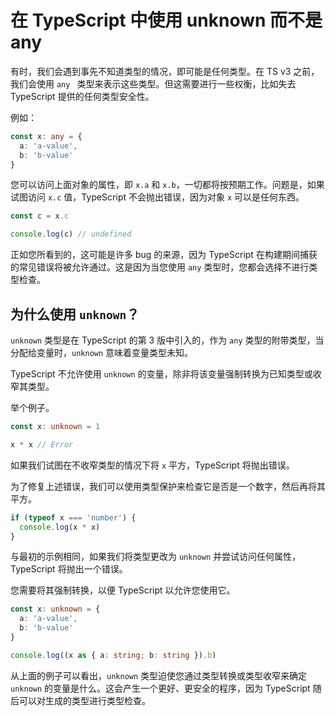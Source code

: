 # 在 TypeScript 中使用 unknown 而不是 any

有时，我们会遇到事先不知道类型的情况，即可能是任何类型。在 TS v3 之前，我们会使用 `any ` 类型来表示这些类型。但这需要进行一些权衡，比如失去 TypeScript 提供的任何类型安全性。

例如：

```ts
const x: any = {
  a: 'a-value',
  b: 'b-value'
}
```

您可以访问上面对象的属性，即 `x.a` 和 `x.b`，一切都将按预期工作。问题是，如果试图访问 `x.c` 值，TypeScript 不会抛出错误，因为对象 `x` 可以是任何东西。

```ts
const c = x.c

console.log(c) // undefined
```

正如您所看到的，这可能是许多 bug 的来源，因为 TypeScript 在构建期间捕获的常见错误将被允许通过。这是因为当您使用 `any` 类型时，您都会选择不进行类型检查。

## 为什么使用 `unknown`？

`unknown` 类型是在 TypeScript 的第 3 版中引入的，作为 `any` 类型的附带类型，当分配给变量时，`unknown` 意味着变量类型未知。

TypeScript 不允许使用 `unknown` 的变量，除非将该变量强制转换为已知类型或收窄其类型。

举个例子。

```ts
const x: unknown = 1

x * x // Error
```

如果我们试图在不收窄类型的情况下将 `x` 平方，TypeScript 将抛出错误。

为了修复上述错误，我们可以使用类型保护来检查它是否是一个数字，然后再将其平方。

```ts
if (typeof x === 'number') {
  console.log(x * x)
}
```

与最初的示例相同，如果我们将类型更改为 `unknown` 并尝试访问任何属性，TypeScript 将抛出一个错误。

您需要将其强制转换，以便 TypeScript 以允许您使用它。

```ts
const x: unknown = {
  a: 'a-value',
  b: 'b-value'
}

console.log((x as { a: string; b: string }).b)
```

从上面的例子可以看出，`unknown` 类型迫使您通过类型转换或类型收窄来确定 `unknown` 的变量是什么。这会产生一个更好、更安全的程序，因为 TypeScript 随后可以对生成的类型进行类型检查。
